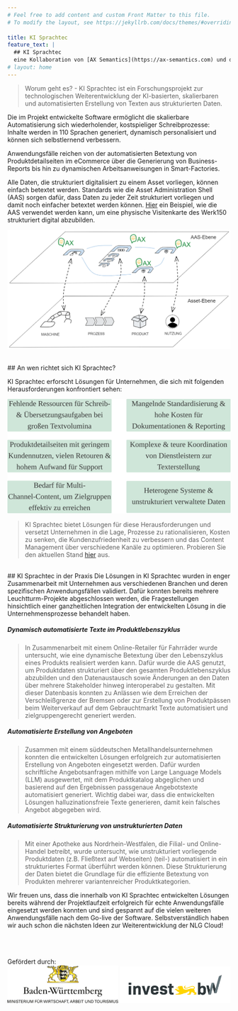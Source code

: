```yaml
---
# Feel free to add content and custom Front Matter to this file.
# To modify the layout, see https://jekyllrb.com/docs/themes/#overriding-theme-defaults

title: KI Sprachtec
feature_text: | 
  ## KI Sprachtec
  eine Kollaboration von [AX Semantics](https://ax-semantics.com) und dem [Werk150](https://www.esb-business-school.de/forschung/wertschoepfungs-und-logistiksysteme/werk150) der ESB Business School
# layout: home
---
```



> Worum geht es? - KI Sprachtec ist ein Forschungsprojekt zur technologischen Weiterentwicklung der KI-basierten, skalierbaren und automatisierten Erstellung von Texten aus strukturierten Daten.

Die im Projekt entwickelte Software ermöglicht die skalierbare Automatisierung sich wiederholender, kostspieliger Schreibprozesse: Inhalte werden in 110 Sprachen generiert, dynamisch personalisiert und können sich selbstlernend verbessern.

Anwendungsfälle reichen von der automatisierten Betextung von Produktdetailseiten im eCommerce über die Generierung von Business-Reports bis hin zu dynamischen Arbeitsanweisungen in Smart-Factories.

Alle Daten, die strukturiert digitalisiert zu einem Asset vorliegen, können einfach betextet werden. Standards wie die Asset Administration Shell (AAS) sorgen dafür, dass Daten zu jeder Zeit strukturiert vorliegen und damit noch einfacher betextet werden können. [Hier](http://40.113.168.165:8099/card/9BC78A "Der Link führt zu einem Demonstrator, der zeigt, wie die Asset Administration Shell genutzt werden kann um eine Visitenkarte des Werk150 digital abzubilden") ein Beispiel, wie die AAS verwendet werden kann, um eine physische Visitenkarte des Werk150 strukturiert digital abzubilden.


![Die Grafik illustriert, wie die Asset Administration Shell Prozesse, Machinen und Produkte digital abbildet und damit eine einfachere Betextung ermöglicht.](assets\images\aas_app_ki_sprachtec.png)

<br>
## An wen richtet sich KI Sprachtec?

KI Sprachtec erforscht Lösungen für Unternehmen, die sich mit folgenden Herausforderungen konfrontiert sehen:

![Die Grafik illustriert Herausforderungen, die mit den im Projekt entwickelten Lösungen bewältigt werden können.](assets\images\herausforderungen_g.svg)


> KI Sprachtec bietet Lösungen für diese Herausforderungen und versetzt Unternehmen in die Lage, Prozesse zu rationalisieren, Kosten zu senken, die Kundenzufriedenheit zu verbessern und das Content Management über verschiedene Kanäle zu optimieren.
Probieren Sie den aktuellen Stand [hier](https://docs.ax-semantics.com/guides/seminar.html#the-basics "Der Link führt zu einem interaktiven Guide, der die Nutzung der NLG Cloud vorstellt") aus.

<br>
## KI Sprachtec in der Praxis
Die Lösungen in KI Sprachtec wurden in enger Zusammenarbeit mit Unternehmen aus verschiedenen Branchen und deren spezifischen Anwendungsfällen validiert. Dafür konnten bereits mehrere Leuchtturm-Projekte abgeschlossen werden, die Fragestellungen hinsichtlich einer ganzheitlichen Integration der entwickelten Lösung in die Unternehmensprozesse behandelt haben.


##### Dynamisch automatisierte Texte im Produktlebenszyklus
> In Zusammenarbeit mit einem Online-Retailer für Fahrräder wurde untersucht, wie eine dynamische Betextung über den Lebenszyklus eines Produkts realisiert werden kann. Dafür wurde die AAS genutzt, um Produktdaten strukturiert über den gesamten Produktlebenszyklus abzubilden und den Datenaustausch sowie Änderungen an den Daten über mehrere Stakeholder hinweg interoperabel zu gestalten. Mit dieser Datenbasis konnten zu Anlässen wie dem Erreichen der Verschleißgrenze der Bremsen oder zur Erstellung von Produktpässen beim Weiterverkauf auf dem Gebrauchtmarkt Texte automatisiert und zielgruppengerecht generiert werden.

##### Automatisierte Erstellung von Angeboten
> Zusammen mit einem süddeutschen Metallhandelsunternehmen konnten die entwickelten Lösungen erfolgreich zur automatisierten Erstellung von Angeboten eingesetzt werden. Dafür wurden schriftliche Angebotsanfragen mithilfe von Large Language Models (LLM) ausgewertet, mit dem Produktkatalog abgeglichen und basierend auf den Ergebnissen passgenaue Angebotstexte automatisiert generiert. Wichtig dabei war, dass die entwickelten Lösungen halluzinationsfreie Texte generieren, damit kein falsches Angebot abgegeben wird.

##### Automatisierte Strukturierung von unstrukturierten Daten
> Mit einer Apotheke aus Nordrhein-Westfalen, die Filial- und Online-Handel betreibt, wurde untersucht, wie unstrukturiert vorliegende Produktdaten (z.B. Fließtext auf Webseiten) (teil-) automatisiert in ein strukturiertes Format überführt werden können. Diese Strukturierung der Daten bietet die Grundlage für die effiziente Betextung von Produkten mehrerer variantenreicher Produktkategorien.

Wir freuen uns, dass die innerhalb von KI Sprachtec entwickelten Lösungen bereits während der Projektlaufzeit erfolgreich für echte Anwendungsfälle eingesetzt werden konnten und sind gespannt auf die vielen weiteren Anwendungsfälle nach dem Go-live der Software. Selbstverständlich haben wir auch schon die nächsten Ideen zur Weiterentwicklung der NLG Cloud! 

<br>
<br>
<br>
Gefördert durch:

<center><img src="/assets/logos/bwlogo.jpg" width=250> <img src="/assets/logos/investbw_full.png" width=250>